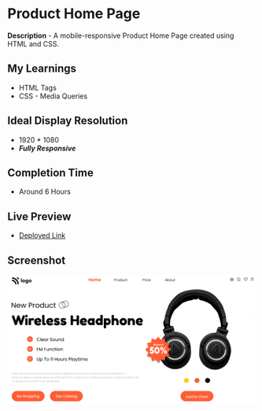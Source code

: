 # Product Home Page
**Description** - A mobile-responsive Product Home Page created using HTML and CSS.

## My Learnings
- HTML Tags
- CSS - Media Queries

## Ideal Display Resolution
- 1920 * 1080
- **_Fully Responsive_**

## Completion Time
- Around 6 Hours

## Live Preview
- [Deployed Link](https://astounding-tarsier-1c04eb.netlify.app/)

## Screenshot
![Thumbnail](./thumbnail.png)
